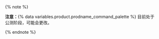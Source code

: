{% note %}

**注意：**{% data variables.product.prodname_command_palette %} 目前处于公测阶段，可能会更改。

{% endnote %}
